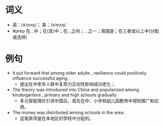 # 词义
- 英：/əˈmʌŋ/； 美：/əˈmʌŋ/
- #prep 在…中；在(其)中；在…之间；…之一；周围是；在三者或以上中(分配或选择)
# 例句
- It put forward that among older adults , resilience could positively influence successful aging .
	- 提出在中老年人群中复原力正向性影响成功老化；
- The theory was introduced into China and popularized among kindergartens , primary and high schools gradually .
	- 多元智能理论引进中国后，首先在中、小学和幼儿园教育中得到推广和应用。
- The money was distributed among schools in the area .
	- 这笔款项是在本地区的学校中分配的。
